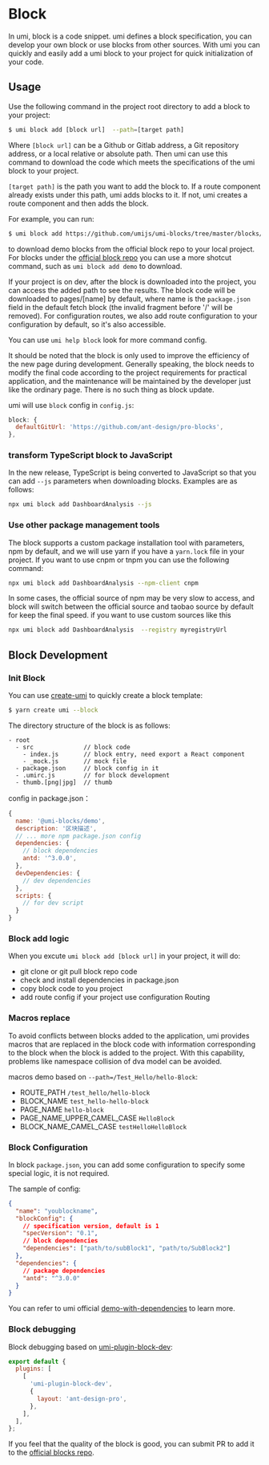 # Block

<Badge text="Support in 2.3.0+"/>

In umi, block is a code snippet. umi defines a block specification, you can develop your own block or use blocks from other sources. With umi you can quickly and easily add a umi block to your project for quick initialization of your code.

## Usage

Use the following command in the project root directory to add a block to your project:

```bash
$ umi block add [block url]  --path=[target path]
```

Where `[block url]` can be a Github or Gitlab address, a Git repository address, or a local relative or absolute path. Then umi can use this command to download the code which meets the specifications of the umi block to your project.

`[target path]` is the path you want to add the block to. If a route component already exists under this path, umi adds blocks to it. If not, umi creates a route component and then adds the block.

For example, you can run:

```bash
$ umi block add https://github.com/umijs/umi-blocks/tree/master/blocks/demo
```

to download demo blocks from the official block repo to your local project. For blocks under the [official block repo](https://github.com/umijs/umi-blocks) you can use a more shotcut command, such as `umi block add demo` to download.

If your project is on dev, after the block is downloaded into the project, you can access the added path to see the results. The block code will be downloaded to pages/[name] by default, where name is the `package.json` field in the default fetch block (the invalid fragment before '/' will be removed). For configuration routes, we also add route configuration to your configuration by default, so it's also accessible.

You can use `umi help block` look for more command config.

It should be noted that the block is only used to improve the efficiency of the new page during development. Generally speaking, the block needs to modify the final code according to the project requirements for practical application, and the maintenance will be maintained by the developer just like the ordinary page. There is no such thing as block update.

umi will use `block` config in `config.js`:

```js
block: {
  defaultGitUrl: 'https://github.com/ant-design/pro-blocks',
},
```

### transform TypeScript block to JavaScript

In the new release, TypeScript is being converted to JavaScript so that you can add `--js` parameters when downloading blocks. Examples are as follows:

```bash
npx umi block add DashboardAnalysis --js
```

### Use other package management tools

The block supports a custom package installation tool with parameters, npm by default, and we will use yarn if you have a `yarn.lock` file in your project. If you want to use cnpm or tnpm you can use the following command:

```bash
npx umi block add DashboardAnalysis --npm-client cnpm
```

In some cases, the official source of npm may be very slow to access, and block will switch between the official source and taobao source by default for keep the final speed. if you want to use custom sources like this

```bash
npx umi block add DashboardAnalysis  --registry myregistryUrl
```

## Block Development

### Init Block

You can use [create-umi](https://github.com/umijs/create-umi) to quickly create a block template:

```bash
$ yarn create umi --block
```

The directory structure of the block is as follows:

```
- root
  - src              // block code
    - index.js       // block entry, need export a React component
    - _mock.js       // mock file
  - package.json     // block config in it
  - .umirc.js        // for block development
  - thumb.[png|jpg]  // thumb
```

config in package.json：

```js
{
  name: '@umi-blocks/demo',
  description: '区块描述',
  // ... more npm package.json config
  dependencies: {
    // block dependencies
    antd: '^3.0.0',
  },
  devDependencies: {
    // dev dependencies
  },
  scripts: {
    // for dev script
  }
}
```

### Block add logic

When you excute `umi block add [block url]` in your project, it will do:

- git clone or git pull block repo code
- check and install dependencies in package.json
- copy block code to you project
- add route config if your project use configuration Routing

### Macros replace

To avoid conflicts between blocks added to the application, umi provides macros that are replaced in the block code with information corresponding to the block when the block is added to the project. With this capability, problems like namespace collision of dva model can be avoided.

macros demo based on `--path=/Test_Hello/hello-Block`:

- ROUTE_PATH `/test_hello/hello-block`
- BLOCK_NAME `test_hello-hello-block`
- PAGE_NAME `hello-block`
- PAGE_NAME_UPPER_CAMEL_CASE `HelloBlock`
- BLOCK_NAME_CAMEL_CASE `testHelloHelloBlock`

### Block Configuration

In block `package.json`, you can add some configuration to specify some special logic, it is not required.

The sample of config:

```json
{
  "name": "youblockname",
  "blockConfig": {
    // specification version, default is 1
    "specVersion": "0.1",
    // block dependencies
    "dependencies": ["path/to/subBlock1", "path/to/SubBlock2"]
  },
  "dependencies": {
    // package dependencies
    "antd": "^3.0.0"
  }
}
```

You can refer to umi official [demo-with-dependencies](https://github.com/umijs/umi-blocks/tree/master/demo-with-dependencies) to learn more.

### Block debugging

Block debugging based on [umi-plugin-block-dev](https://github.com/umijs/umi-plugin-block-dev):

```js
export default {
  plugins: [
    [
      'umi-plugin-block-dev',
      {
        layout: 'ant-design-pro',
      },
    ],
  ],
};
```

If you feel that the quality of the block is good, you can submit PR to add it to the [official blocks repo](https://github.com/umijs/umi-blocks).
